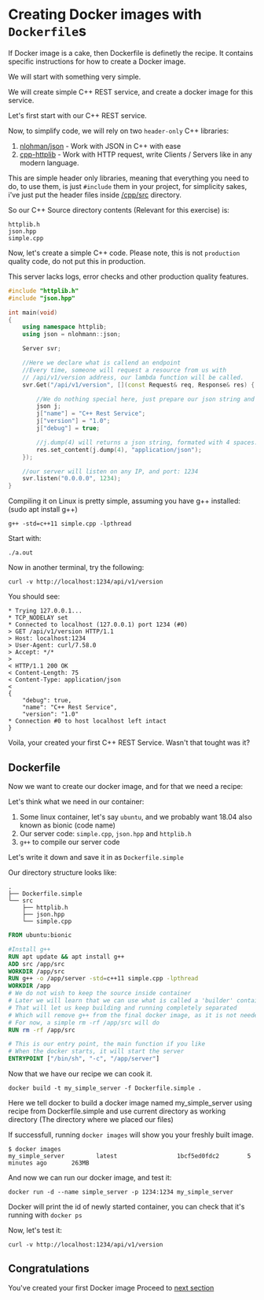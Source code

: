 # Creating Docker images with `Dockerfile`s

If Docker image is a cake, then Dockerfile is definetly the recipe. It contains specific instructions for how to create a Docker image.

We will start with something very simple.

We will create simple C++ REST service, and create a docker image for this service.

Let's first start with our C++ REST service.

Now, to simplify code, we will rely on two `header-only` C++ libraries:

1. [nlohman/json](https://github.com/nlohmann/json) - Work with JSON in C++ with ease
2. [cpp-httplib](https://github.com/yhirose/cpp-httplib) - Work with HTTP request, write Clients / Servers like in any modern language. 

This are simple header only libraries, meaning that everything you need to do, to use them, is just `#include` them in your project, for simplicity sakes, i've just put the header files inside [/cpp/src](/cpp/src) directory.

So our C++ Source directory contents (Relevant for this exercise) is:

    httplib.h
    json.hpp
    simple.cpp


Now, let's create a simple C++ code.
Please note, this is not `production` quality code, do not put this in production.

This server lacks logs, error checks and other production quality features.

```C++
#include "httplib.h"
#include "json.hpp"

int main(void)
{
    using namespace httplib;
    using json = nlohmann::json;

    Server svr;

    //Here we declare what is callend an endpoint
    //Every time, someone will request a resource from us with
    // /api/v1/version address, our lambda function will be called.
    svr.Get("/api/v1/version", [](const Request& req, Response& res) {

        //We do nothing special here, just prepare our json string and return it
        json j;
        j["name"] = "C++ Rest Service";
        j["version"] = "1.0";
        j["debug"] = true;

        //j.dump(4) will returns a json string, formated with 4 spaces.
        res.set_content(j.dump(4), "application/json");
    });

    //our server will listen on any IP, and port: 1234
    svr.listen("0.0.0.0", 1234);
}            
```

Compiling it on Linux is pretty simple, assuming you have g++ installed: (sudo apt install g++)

    g++ -std=c++11 simple.cpp -lpthread


Start with:

    ./a.out

Now in another terminal, try the following:

    curl -v http://localhost:1234/api/v1/version

You should see:

    * Trying 127.0.0.1...
    * TCP_NODELAY set
    * Connected to localhost (127.0.0.1) port 1234 (#0)
    > GET /api/v1/version HTTP/1.1
    > Host: localhost:1234
    > User-Agent: curl/7.58.0
    > Accept: */*
    > 
    < HTTP/1.1 200 OK
    < Content-Length: 75
    < Content-Type: application/json
    < 
    {
        "debug": true,
        "name": "C++ Rest Service",
        "version": "1.0"
    * Connection #0 to host localhost left intact
    }

Voila, your created your first C++ REST Service.
Wasn't that tought was it?

## Dockerfile

Now we want to create our docker image, and for that we need a recipe:

Let's think what we need in our container:
1. Some linux container, let's say `ubuntu`, and we probably want 18.04 also known as bionic (code name)
2. Our server code: `simple.cpp`, `json.hpp` and `httplib.h`
3. `g++` to compile our server code

Let's write it down and save it in as `Dockerfile.simple`

Our directory structure looks like:

    .
    ├── Dockerfile.simple
    └── src
        ├── httplib.h
        ├── json.hpp
        └── simple.cpp


```Dockerfile
FROM ubuntu:bionic

#Install g++
RUN apt update && apt install g++
ADD src /app/src
WORKDIR /app/src
RUN g++ -o /app/server -std=c++11 simple.cpp -lpthread
WORKDIR /app
# We do not wish to keep the source inside container
# Later we will learn that we can use what is called a 'builder' container
# That will let us keep building and running completely separated
# Which will remove g++ from the final docker image, as it is not needed for *running*
# For now, a simple rm -rf /app/src will do
RUN rm -rf /app/src

# This is our entry point, the main function if you like
# When the docker starts, it will start the server
ENTRYPOINT ["/bin/sh", "-c", "/app/server"]
```

Now that we have our recipe we can cook it. 

    docker build -t my_simple_server -f Dockerfile.simple .

Here we tell docker to build a docker image named my_simple_server using recipe from Dockerfile.simple and use current directory as working directory (The directory where we placed our files)

If successfull, running `docker images` will show you your freshly built image.

    $ docker images
    my_simple_server         latest                 1bcf5ed0fdc2        5 minutes ago       263MB


And now we can run our docker image, and test it:

    docker run -d --name simple_server -p 1234:1234 my_simple_server
    
Docker will print the id of newly started container, you can check that it's running with `docker ps`

Now, let's test it:

    curl -v http://localhost:1234/api/v1/version


## Congratulations
You've created your first Docker image
Proceed to [next section](/python/README.md)